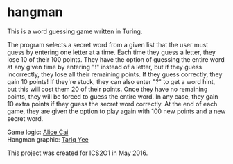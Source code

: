 # hangman
This is a word guessing game written in Turing.

The program selects a secret word from a given list that the user must guess by entering one
letter at a time. Each time they guess a letter, they lose 10 of their 100 points. They have the
option of guessing the entire word at any given time by entering "!" instead of a letter, but if
they guess incorrectly, they lose all their remaining points. If they guess correctly, they gain
10 points! If they're stuck, they can also enter "?" to get a word hint, but this will cost them
20 of their points. Once they have no remaining points, they will be forced to guess the entire
word. In any case, they gain 10 extra points if they guess the secret word correctly. At the end
of each game, they are given the option to play again with 100 new points and a new secret word.

Game logic: [Alice Cai](https://github.com/alice-cai)  
Hangman graphic: [Tariq Yee](https://github.com/tariqyee)

This project was created for ICS2O1 in May 2016.
